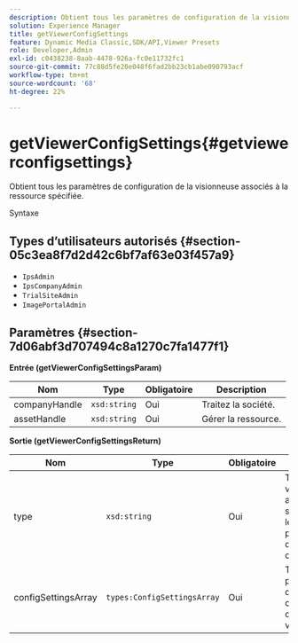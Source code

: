 ```yaml
---
description: Obtient tous les paramètres de configuration de la visionneuse associés à la ressource spécifiée.
solution: Experience Manager
title: getViewerConfigSettings
feature: Dynamic Media Classic,SDK/API,Viewer Presets
role: Developer,Admin
exl-id: c0438238-8aab-4478-926a-fc0e11732fc1
source-git-commit: 77c88d5fe20e048f6fad2bb23cb1abe090793acf
workflow-type: tm+mt
source-wordcount: '68'
ht-degree: 22%

---
```


# getViewerConfigSettings{#getviewerconfigsettings}

Obtient tous les paramètres de configuration de la visionneuse associés à la ressource spécifiée.

Syntaxe

## Types d’utilisateurs autorisés {#section-05c3ea8f7d2d42c6bf7af63e03f457a9}

* `IpsAdmin`
* `IpsCompanyAdmin`
* `TrialSiteAdmin`
* `ImagePortalAdmin`

## Paramètres {#section-7d06abf3d707494c8a1270c7fa1477f1}

**Entrée (getViewerConfigSettingsParam)**

| Nom | Type | Obligatoire | Description |
|---|---|---|---|
| companyHandle | `xsd:string` | Oui | Traitez la société. |
| assetHandle | `xsd:string` | Oui | Gérer la ressource. |

**Sortie (getViewerConfigSettingsReturn)**

| Nom | Type | Obligatoire | Description |
|---|---|---|---|
| type | `xsd:string` | Oui | Type de visionneuse auquel s’appliquent les paramètres de configuration. |
| configSettingsArray | `types:ConfigSettingsArray` | Oui | Tableau des paramètres de configuration de la visionneuse. |
